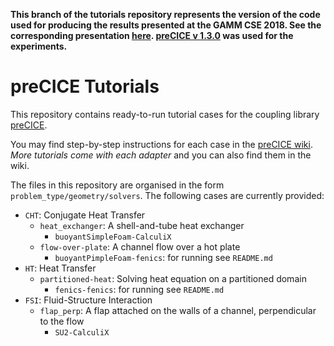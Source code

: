 **This branch of the tutorials repository represents the version of the code used for producing the results presented at the GAMM CSE 2018. See the corresponding presentation [here](https://mediatum.ub.tum.de/1467486). [preCICE v 1.3.0](https://github.com/precice/precice/releases/tag/v1.3.0) was used for the experiments.**

# preCICE Tutorials

This repository contains ready-to-run tutorial cases for the coupling library [preCICE](http://www.precice.org/).

You may find step-by-step instructions for each case in the [preCICE wiki](https://github.com/precice/precice/wiki). *More tutorials come with each adapter* and you can also find them in the wiki.

The files in this repository are organised in the form `problem_type/geometry/solvers`. The following cases are currently provided:

* `CHT`: Conjugate Heat Transfer
   * `heat_exchanger`: A shell-and-tube heat exchanger
      * `buoyantSimpleFoam-CalculiX`
   * `flow-over-plate`: A channel flow over a hot plate
      * `buoyantPimpleFoam-fenics`: for running see `README.md`
* `HT`: Heat Transfer
   * `partitioned-heat`: Solving heat equation on a partitioned domain
      * `fenics-fenics`: for running see `README.md`
* `FSI`: Fluid-Structure Interaction
   * `flap_perp`: A flap attached on the walls of a channel, perpendicular to the flow
      * `SU2-CalculiX`


